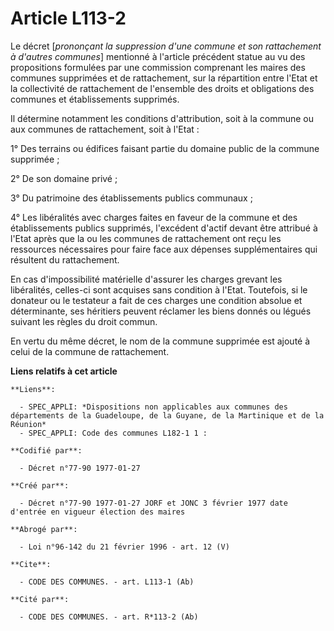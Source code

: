 # Article L113-2

Le décret [*prononçant la suppression d'une commune et son rattachement à d'autres communes*] mentionné à l'article précédent
statue au vu des propositions formulées par une commission comprenant les maires des communes supprimées et de rattachement,
sur la répartition entre l'Etat et la collectivité de rattachement de l'ensemble des droits et obligations des communes et
établissements supprimés.

Il détermine notamment les conditions d'attribution, soit à la commune ou aux communes de rattachement, soit à l'Etat :

1° Des terrains ou édifices faisant partie du domaine public de la commune supprimée ; 

2° De son domaine privé ; 

3° Du patrimoine des établissements publics communaux ; 

4° Les libéralités avec charges faites en faveur de la commune et des établissements publics supprimés, l'excédent d'actif
devant être attribué à l'Etat après que la ou les communes de rattachement ont reçu les ressources nécessaires pour faire
face aux dépenses supplémentaires qui résultent du rattachement.

En cas d'impossibilité matérielle d'assurer les charges grevant les libéralités, celles-ci sont acquises sans condition à
l'Etat. Toutefois, si le donateur ou le testateur a fait de ces charges une condition absolue et déterminante, ses héritiers
peuvent réclamer les biens donnés ou légués suivant les règles du droit commun. 

En vertu du même décret, le nom de la commune supprimée est ajouté à celui de la commune de rattachement.

**Liens relatifs à cet article**

	**Liens**:

	  - SPEC_APPLI: *Dispositions non applicables aux communes des départements de la Guadeloupe, de la Guyane, de la Martinique et de la Réunion*
	  - SPEC_APPLI: Code des communes L182-1 1 :

	**Codifié par**:

	  - Décret n°77-90 1977-01-27

	**Créé par**:

	  - Décret n°77-90 1977-01-27 JORF et JONC 3 février 1977 date d'entrée en vigueur élection des maires

	**Abrogé par**:

	  - Loi n°96-142 du 21 février 1996 - art. 12 (V)

	**Cite**:

	  - CODE DES COMMUNES. - art. L113-1 (Ab)

	**Cité par**:

	  - CODE DES COMMUNES. - art. R*113-2 (Ab)
